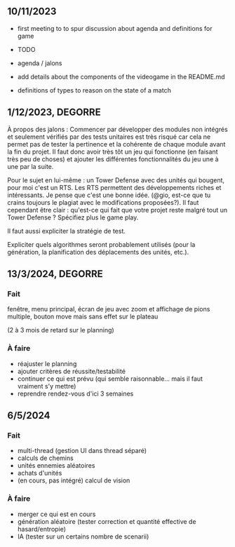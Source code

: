 ## 10/11/2023

- first meeting to to spur discussion about agenda and definitions for game

- TODO
- agenda / jalons
- add details about the components of the videogame in the README.md
- definitions of types to reason on the state of a match

## 1/12/2023, DEGORRE

À propos des jalons : Commencer par développer des modules non intégrés et seulement vérifiés par des tests unitaires est très risqué car cela ne permet pas de tester la pertinence et la cohérente de chaque module avant la fin du projet. Il faut donc avoir très tôt un jeu qui fonctionne (en faisant très peu de choses) et ajouter les différentes fonctionnalités du jeu une à une par la suite.

Pour le sujet en lui-même : un Tower Defense avec des unités qui bougent, pour moi c'est un RTS. Les RTS permettent des développements riches et intéressants. Je pense que c'est une bonne idée. (@gio, est-ce que tu crains toujours le plagiat avec le modifications proposées?). Il faut cependant être clair : qu'est-ce qui fait que votre projet reste malgré tout un Tower Defense ? Spécifiez plus le game play.

Il faut aussi expliciter la stratégie de test.

Expliciter quels algorithmes seront probablement utilisés (pour la génération, la planification des déplacements des unités, etc.).

## 13/3/2024, DEGORRE

### Fait

fenêtre, menu principal, écran de jeu avec zoom et affichage de pions multiple, bouton move mais sans effet sur le plateau

(2 à 3 mois de retard sur le planning)

### À faire

- réajuster le planning
- ajouter critères de réussite/testabilité
- continuer ce qui est prévu (qui semble raisonnable... mais il faut vraiment s'y mettre)
- reprendre rendez-vous d'ici 3 semaines

## 6/5/2024

### Fait

- multi-thread (gestion UI dans thread séparé)
- calculs de chemins
- unités ennemies aléatoires
- achats d'unités
- (en cours, pas intégré) calcul de vision

### À faire

- merger ce qui est en cours
- génération aléatoire (tester correction et quantité effective de hasard/entropie)
- IA (tester sur un certains nombre de scenarii)
